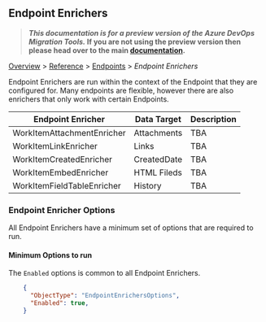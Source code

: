## Endpoint Enrichers

>**_This documentation is for a preview version of the Azure DevOps Migration Tools._ If you are not using the preview version then please head over to the main [documentation](https://nkdagility.github.io/azure-devops-migration-tools).**


[Overview](.././index.md) > [Reference](../index.md) > [Endpoints](../Endpoints/index.md) > *Endpoint Enrichers*

Endpoint Enrichers are run within the context of the Endpoint that they are configured for. Many endpoints are flexible, however there are also enrichers that only work with certain Endpoints.

Endpoint Enricher | Data Target | Description
----------|-----------|------------
WorkItemAttachmentEnricher | Attachments | TBA
WorkItemLinkEnricher | Links | TBA
WorkItemCreatedEnricher | CreatedDate | TBA
WorkItemEmbedEnricher | HTML Fileds | TBA
WorkItemFieldTableEnricher | History | TBA


### Endpoint Enricher Options

 All Endpoint Enrichers have a minimum set of options that are required to run. 

#### Minimum Options to run

The `Enabled` options is common to all Endpoint Enrichers.


```JSON
    {
      "ObjectType": "EndpointEnrichersOptions",
      "Enabled": true,
    }
```
